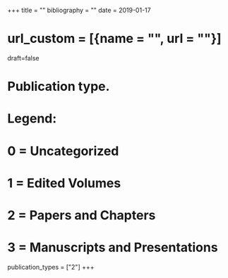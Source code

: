 +++
title = ""
bibliography = ""
date = 2019-01-17
# url_custom = [{name = "", url = ""}]
draft=false
# Publication type.
# Legend:
# 0 = Uncategorized
# 1 = Edited Volumes
# 2 = Papers and Chapters
# 3 = Manuscripts and Presentations
publication_types = ["2"]
+++